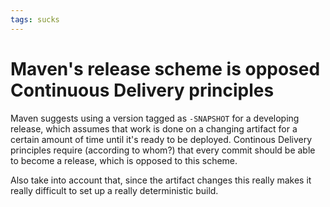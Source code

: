```yaml
---
tags: sucks
---
```


# Maven's release scheme is opposed Continuous Delivery principles
Maven suggests using a version tagged as `-SNAPSHOT` for a developing release, which assumes that work is done on a changing artifact for a certain amount of time until it's ready to be deployed. Continous Delivery principles require (according to whom?) that every commit should be able to become a release, which is opposed to this scheme. 

Also take into account that, since the artifact changes this really makes it really difficult to set up a really deterministic build.
